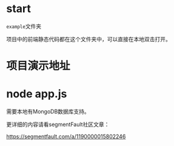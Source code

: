 # start

`example`文件夹

项目中的前端静态代码都在这个文件夹中，可以直接在本地双击打开。

# 项目演示地址



# node app.js

需要本地有MongoDB数据库支持。

更详细的内容请看segmentFault社区文章：

https://segmentfault.com/a/1190000015802246
